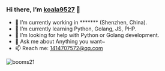 ### Hi there, I’m [koala9527](https://github.com/koala9527) 👋


- 🔭 I’m currently working in ******* (Shenzhen, China).
- 🌱 I’m currently learning Python, Golang, JS, PHP.
- 🤔 I’m looking for help with Python or Golang development.
- 💬 Ask me about Anything you want~
- 📫 Reach me: 1414707572@qq.com

![booms21](https://github-readme-stats.vercel.app/api?username=koala9527&show_icons=true&include_all_commits=true?count_private=true?include_all_commits=true&theme=vue)
